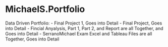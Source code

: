 # MichaelS.Portfolio

Data Driven Portfolio:
        - Final Project 1, Goes into Detail 
        - Final Project, Goes into Detail 
        - Fincial Anyalysis, Part 1, Part 2, and Report are all Together, and Goes into Detail
        - SerranoMichael Exam Excel and Tableau Files are all Together, Goes into Detail 
